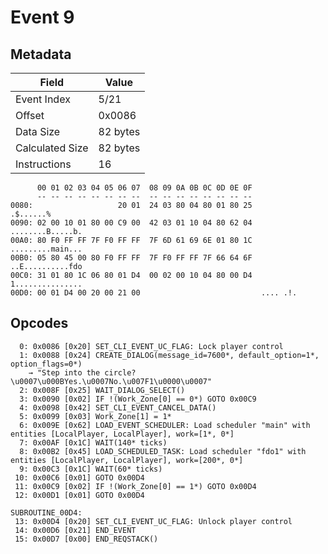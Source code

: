 # Event 9

## Metadata

| Field           | Value    |
|-----------------|----------|
| Event Index     | 5/21     |
| Offset          | 0x0086   |
| Data Size       | 82 bytes |
| Calculated Size | 82 bytes |
| Instructions    | 16       |

```
      00 01 02 03 04 05 06 07  08 09 0A 0B 0C 0D 0E 0F
      -- -- -- -- -- -- -- --  -- -- -- -- -- -- -- --
0080:                   20 01  24 03 80 04 80 01 80 25         .$......%
0090: 02 00 10 01 80 00 C9 00  42 03 01 10 04 80 62 04  ........B.....b.
00A0: 80 F0 FF FF 7F F0 FF FF  7F 6D 61 69 6E 01 80 1C  .........main...
00B0: 05 80 45 00 80 F0 FF FF  7F F0 FF FF 7F 66 64 6F  ..E..........fdo
00C0: 31 01 80 1C 06 80 01 D4  00 02 00 10 04 80 00 D4  1...............
00D0: 00 01 D4 00 20 00 21 00                           .... .!.        
```

## Opcodes

```
  0: 0x0086 [0x20] SET_CLI_EVENT_UC_FLAG: Lock player control
  1: 0x0088 [0x24] CREATE_DIALOG(message_id=7600*, default_option=1*, option_flags=0*)
    → "Step into the circle?\u0007\u000BYes.\u0007No.\u007F1\u0000\u0007"
  2: 0x008F [0x25] WAIT_DIALOG_SELECT()
  3: 0x0090 [0x02] IF !(Work_Zone[0] == 0*) GOTO 0x00C9
  4: 0x0098 [0x42] SET_CLI_EVENT_CANCEL_DATA()
  5: 0x0099 [0x03] Work_Zone[1] = 1*
  6: 0x009E [0x62] LOAD_EVENT_SCHEDULER: Load scheduler "main" with entities [LocalPlayer, LocalPlayer], work=[1*, 0*]
  7: 0x00AF [0x1C] WAIT(140* ticks)
  8: 0x00B2 [0x45] LOAD_SCHEDULED_TASK: Load scheduler "fdo1" with entities [LocalPlayer, LocalPlayer], work=[200*, 0*]
  9: 0x00C3 [0x1C] WAIT(60* ticks)
 10: 0x00C6 [0x01] GOTO 0x00D4
 11: 0x00C9 [0x02] IF !(Work_Zone[0] == 1*) GOTO 0x00D4
 12: 0x00D1 [0x01] GOTO 0x00D4

SUBROUTINE_00D4:
 13: 0x00D4 [0x20] SET_CLI_EVENT_UC_FLAG: Unlock player control
 14: 0x00D6 [0x21] END_EVENT
 15: 0x00D7 [0x00] END_REQSTACK()
```
